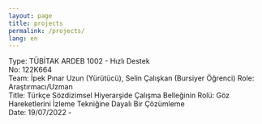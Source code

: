 ```yaml
---
layout: page
title: projects
permalink: /projects/
lang: en
---
```


Type: TÜBİTAK ARDEB 1002 - Hızlı Destek  
No: 122K664  
Team: İpek Pınar Uzun (Yürütücü), Selin Çalışkan (Bursiyer Öğrenci)
Role: Araştırmacı/Uzman  
Title: Türkçe Sözdizimsel Hiyerarşide Çalışma Belleğinin Rolü: Göz Hareketlerini İzleme Tekniğine Dayalı Bir Çözümleme  
Date: 19/07/2022 -  
